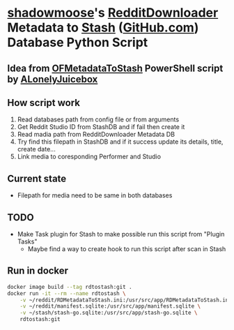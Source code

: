 # [shadowmoose](https://github.com/shadowmoose)'s [RedditDownloader](https://github.com/shadowmoose/RedditDownloader) Metadata to [Stash](https://stashapp.cc/) ([GitHub.com](https://github.com/stashapp/stash)) Database Python Script

## Idea from [OFMetadataToStash](https://github.com/ALonelyJuicebox/OFMetadataToStash) PowerShell script by [ALonelyJuicebox](https://github.com/ALonelyJuicebox)

## How script work
1. Read databases path from config file or from arguments
2. Get Reddit Studio ID from StashDB and if fail then create it
3. Read madia path from RedditDownloader Metadata DB
4. Try find this filepath in StashDB and if it success update its details, title, create date...
5. Link media to coresponding Performer and Studio

## Current state
* Filepath for media need to be same in both databases

## TODO
* Make Task plugin for Stash to make possible run this script from "Plugin Tasks"
  * Maybe find a way to create hook to run this script after scan in Stash

## Run in docker
```bash
docker image build --tag rdtostash:git .
docker run -it --rm --name rdtostash \
	-v ~/reddit/RDMetadataToStash.ini:/usr/src/app/RDMetadataToStash.ini \
	-v ~/reddit/manifest.sqlite:/usr/src/app/manifest.sqlite \
	-v ~/stash/stash-go.sqlite:/usr/src/app/stash-go.sqlite \
	rdtostash:git
```